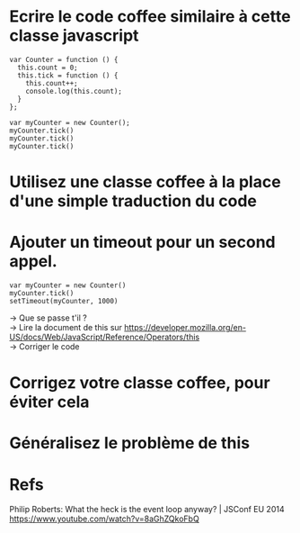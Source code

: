 # Ecrire le code coffee similaire à cette classe javascript

    var Counter = function () {
      this.count = 0;
      this.tick = function () {
        this.count++;
        console.log(this.count);
      }
    };

    var myCounter = new Counter();
    myCounter.tick()
    myCounter.tick()
    myCounter.tick()

# Utilisez une classe coffee à la place d'une simple traduction du code


# Ajouter un timeout pour un second appel.
    var myCounter = new Counter()
    myCounter.tick()
    setTimeout(myCounter, 1000)

-> Que se passe t'il ?  
-> Lire la document de this sur <https://developer.mozilla.org/en-US/docs/Web/JavaScript/Reference/Operators/this>   
-> Corriger le code   


# Corrigez votre classe coffee, pour éviter cela

# Généralisez le problème de this

# Refs
Philip Roberts: What the heck is the event loop anyway? | JSConf EU 2014
https://www.youtube.com/watch?v=8aGhZQkoFbQ

